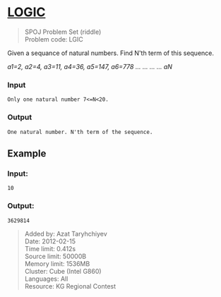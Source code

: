 # [LOGIC](http://www.spoj.com/problems/LGIC/)
> SPOJ Problem Set (riddle)  
> Problem code: LGIC 

Given a sequance of natural numbers.
Find N'th term of this sequence.

*a1=2, a2=4, a3=11, a4=36, a5=147, a6=778 ... ... ... ... aN*

### Input

	Only one natural number 7<=N<20.

### Output

	One natural number. N'th term of the sequence.

Example
-------

### Input:
	10
### Output:
	3629814


> Added by:	Azat Taryhchiyev  
> Date:	2012-02-15  
> Time limit:	0.412s  
> Source limit:	50000B  
> Memory limit:	1536MB  
> Cluster:	Cube (Intel G860)  
> Languages:	All  
> Resource:	KG Regional Contest  
